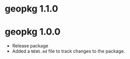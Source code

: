# geopkg 1.1.0

# geopkg 1.0.0

* Release package
* Added a `NEWS.md` file to track changes to the package.
